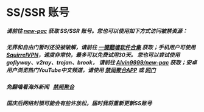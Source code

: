 # SS/SSR 账号 

#####  请前往 [new-pac](https://github.com/Alvin9999/new-pac/wiki/ss%E5%85%8D%E8%B4%B9%E8%B4%A6%E5%8F%B7) 获取 SS/SSR 账号。您也可以使用如下方式访问被禁资源：

##### 无界和自由门暂时还没被破解，请前往 [一键翻墙软件合集](https://github.com/gfw-breaker/nogfw/) 获取；手机用户可使用 [SquirrelVPN](https://github.com/gfw-breaker/ssr-accounts/blob/master/resources/squirrelvpn.md)，速度非常快，最多可以免费试用30天。 您也可以尝试使用goflyway、v2ray、trojan、brook， 请前往 [Alvin9999/new-pac](https://github.com/Alvin9999/new-pac/wiki) 获取；安卓用户浏览热门YouTube中文频道，请使用 [禁闻聚合APP](https://github.com/gfw-breaker/bn-android) 或 [网门](https://github.com/gfw-breaker/bn-android/blob/master/ogate.md)

##### 免翻墙看海外新闻 &nbsp; [禁闻聚合](https://github.com/gfw-breaker/banned-news/blob/master/README.md?a01)

##### 国庆后网络封锁可能会有些许放松，届时我将重新更新SS账号

<img src='http://gfw-breaker.win/ssr-accounts.md' width='0px' height='0px'/>

